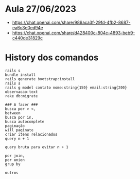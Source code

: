 # Aula 27/06/2023
- https://chat.openai.com/share/989aca3f-29fd-4fb2-8687-ea6c3e0ed94e
- https://chat.openai.com/share/d428400c-804c-4893-beb9-c440de31829c

# History dos comandos
```shell
rails s
bundle install
rails generate bootstrap:install
rails s
rails g model contato nome:string{150} email:string{200} observacao:text
rake db:migrate
```


```shell
### A fazer ###
busca por > <, 
between
busca por in,
busca autocomplete
paginação
will paginate
criar itens relacionados
query n + 1

query bruta para evitar n + 1

por join, 
por union
grup by

outros
`````